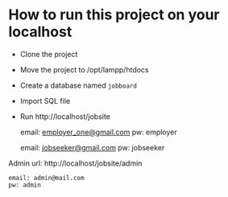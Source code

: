 # How to run this project on your localhost

- Clone the project
- Move the project to /opt/lampp/htdocs
- Create a database named `jobboard`
- Import SQL file
- Run http://localhost/jobsite

	email: employer_one@gmail.com
	pw: employer
	
	email: jobseeker@gmail.com
	pw: jobseeker

Admin url: http://localhost/jobsite/admin

	email: admin@mail.com
	pw: admin

